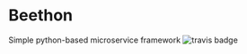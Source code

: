 # Beethon
Simple python-based microservice framework
![travis badge](https://travis-ci.com/wblxyxolbkhv/beethon.svg?branch=master)
